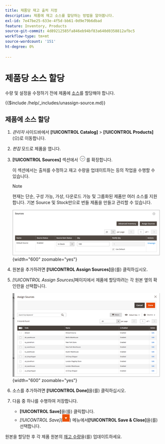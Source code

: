 ```yaml
---
title: 제품당 재고 출처 지정
description: 제품에 재고 소스를 할당하는 방법을 알아봅니다.
exl-id: 7e47be25-633e-4f5d-bb61-0d9e79b6dbad
feature: Inventory, Products
source-git-commit: 4d89212585fa846eb94bf83a640d0358812afbc5
workflow-type: tm+mt
source-wordcount: '151'
ht-degree: 0%

---
```


# 제품당 소스 할당

수량 및 설정을 수정하기 전에 제품에 [소스](sources-manage.md)를 할당해야 합니다.

{{$include /help/_includes/unassign-source.md}}

## 제품에 소스 할당

1. _관리자_ 사이드바에서 **[!UICONTROL Catalog]** > **[!UICONTROL Products]**(으)로 이동합니다.

1. _편집_ 모드로 제품을 엽니다.

1. **[!UICONTROL Sources]** 섹션에서 ![확장 선택기](../assets/icon-display-expand.png)를 확장합니다.

   이 섹션에서는 출처를 수정하고 재고 수량을 업데이트하는 등의 작업을 수행할 수 있습니다.

   >[!NOTE]
   >
   >현재는 단순, 구성 가능, 가상, 다운로드 가능 및 그룹화된 제품만 여러 소스를 지원합니다. 기본 Source 및 Stock만으로 번들 제품을 만들고 관리할 수 있습니다.

   ![제품 소스 섹션](assets/inventory-product-sources-before.png){width="600" zoomable="yes"}

1. 원본을 추가하려면 **[!UICONTROL Assign Sources]**&#x200B;을(를) 클릭하십시오.

1. _[!UICONTROL Assign Sources]_&#x200B;페이지에서 제품에 할당하려는 각 원본 옆의 확인란을 선택합니다.

   ![제품 - 원본 할당](assets/inventory-product-assign-sources.png){width="600" zoomable="yes"}

1. 소스를 추가하려면 **[!UICONTROL Done]**&#x200B;을(를) 클릭하십시오.

1. 다음 중 하나를 수행하여 저장합니다.

   - **[!UICONTROL Save]**&#x200B;을(를) 클릭합니다.
   - _[!UICONTROL Save]_(![메뉴 화살표](../assets/icon-menu-down-arrow-red.png)) 메뉴에서&#x200B;**[!UICONTROL Save & Close]**&#x200B;을(를) 선택합니다.

원본을 할당한 후 각 제품 원본의 [재고 수량](quantities-assign-per-product.md)을(를) 업데이트하세요.
